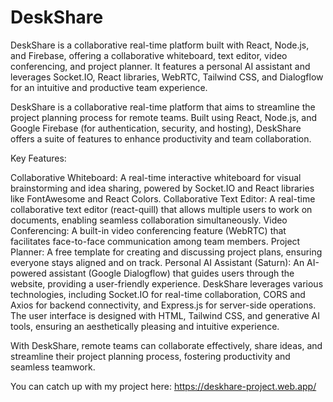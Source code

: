 # DeskShare
DeskShare is a collaborative real-time platform built with React, Node.js, and Firebase, offering a collaborative whiteboard, text editor, video conferencing, and project planner. It features a personal AI assistant and leverages Socket.IO, React libraries, WebRTC, Tailwind CSS, and Dialogflow for an intuitive and productive team experience.

DeskShare is a collaborative real-time platform that aims to streamline the project planning process for remote teams. Built using React, Node.js, and Google Firebase (for authentication, security, and hosting), DeskShare offers a suite of features to enhance productivity and team collaboration.

Key Features:

Collaborative Whiteboard: A real-time interactive whiteboard for visual brainstorming and idea sharing, powered by Socket.IO and React libraries like FontAwesome and React Colors.
Collaborative Text Editor: A real-time collaborative text editor (react-quill) that allows multiple users to work on documents, enabling seamless collaboration simultaneously.
Video Conferencing: A built-in video conferencing feature (WebRTC) that facilitates face-to-face communication among team members.
Project Planner: A free template for creating and discussing project plans, ensuring everyone stays aligned and on track.
Personal AI Assistant (Saturn): An AI-powered assistant (Google Dialogflow) that guides users through the website, providing a user-friendly experience.
DeskShare leverages various technologies, including Socket.IO for real-time collaboration, CORS and Axios for backend connectivity, and Express.js for server-side operations. The user interface is designed with HTML, Tailwind CSS, and generative AI tools, ensuring an aesthetically pleasing and intuitive experience.

With DeskShare, remote teams can collaborate effectively, share ideas, and streamline their project planning process, fostering productivity and seamless teamwork.

You can catch up with my project here:
https://deskhare-project.web.app/

